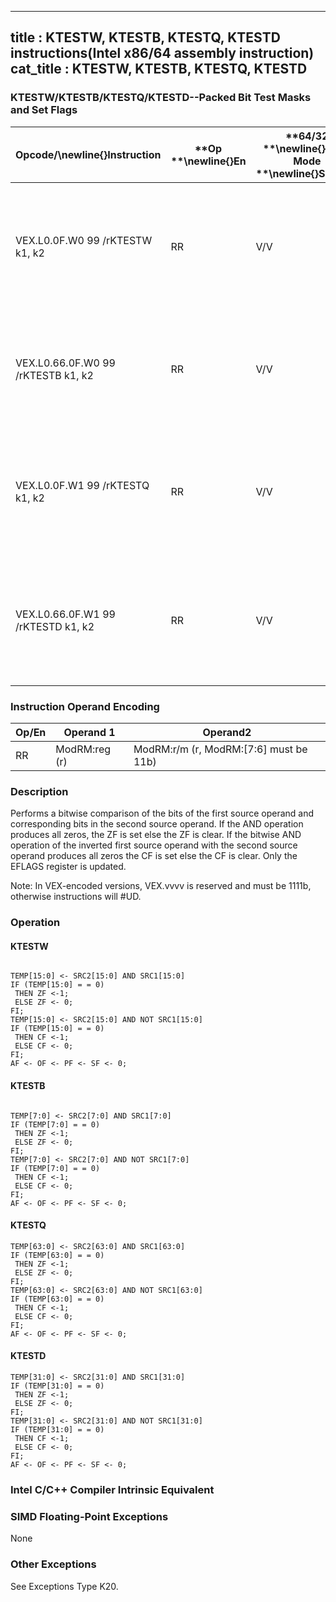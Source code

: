 ----------------------------
title : KTESTW, KTESTB, KTESTQ, KTESTD instructions(Intel x86/64 assembly instruction)
cat_title : KTESTW, KTESTB, KTESTQ, KTESTD
----------------------------
### KTESTW/KTESTB/KTESTQ/KTESTD--Packed Bit Test Masks and Set Flags


|**Opcode/**\newline{}**Instruction**|**Op **\newline{}**En**|**64/32 **\newline{}**bit Mode **\newline{}**Support**|**CPUID **\newline{}**Feature **\newline{}**Flag**|**Description**|
|------------------------------------|-----------------------|------------------------------------------------------|--------------------------------------------------|---------------|
|VEX.L0.0F.W0 99 /rKTESTW k1, k2|RR|V/V|AVX512DQ|Set ZF and CF depending on sign bit AND and ANDN of 16 bits mask register sources.|
|VEX.L0.66.0F.W0 99 /rKTESTB k1, k2|RR|V/V|AVX512DQ|Set ZF and CF depending on sign bit AND and ANDN of 8 bits mask register sources.|
|VEX.L0.0F.W1 99 /rKTESTQ k1, k2|RR|V/V|AVX512BW|Set ZF and CF depending on sign bit AND and ANDN of 64 bits mask register sources.|
|VEX.L0.66.0F.W1 99 /rKTESTD k1, k2|RR|V/V|AVX512BW|Set ZF and CF depending on sign bit AND and ANDN of 32 bits mask register sources.|
### Instruction Operand Encoding


|Op/En|Operand 1|Operand2|
|-----|---------|--------|
|RR|ModRM:reg (r)|ModRM:r/m (r, ModRM:[7:6] must be 11b)|
### Description


Performs a bitwise comparison of the bits of the first source operand and corresponding bits in the second source operand. If the AND operation produces all zeros, the ZF is set else the ZF is clear. If the bitwise AND operation of the inverted first source operand with the second source operand produces all zeros the CF is set else the CF is clear. Only the EFLAGS register is updated.

Note: In VEX-encoded versions, VEX.vvvv is reserved and must be 1111b, otherwise instructions will #UD.


### Operation
#### KTESTW
```info-verb
 
TEMP[15:0] <-  SRC2[15:0] AND SRC1[15:0]
IF (TEMP[15:0] = = 0)
 THEN ZF  <-1;
 ELSE ZF  <- 0;
FI;
TEMP[15:0]  <- SRC2[15:0] AND NOT SRC1[15:0]
IF (TEMP[15:0] = = 0)
 THEN CF  <-1;
 ELSE CF  <- 0;
FI;
AF <-  OF  <- PF  <- SF  <- 0;
```
#### KTESTB
```info-verb
 
TEMP[7:0] <-  SRC2[7:0] AND SRC1[7:0]
IF (TEMP[7:0] = = 0)
 THEN ZF <- 1;
 ELSE ZF <-  0;
FI;
TEMP[7:0] <-  SRC2[7:0] AND NOT SRC1[7:0]
IF (TEMP[7:0] = = 0)
 THEN CF  <-1;
 ELSE CF  <- 0;
FI;
AF <-  OF  <- PF  <- SF  <- 0;
```
#### KTESTQ 
```info-verb
TEMP[63:0]  <- SRC2[63:0] AND SRC1[63:0]
IF (TEMP[63:0] = = 0)
 THEN ZF  <-1;
 ELSE ZF <-  0;
FI;
TEMP[63:0]  <- SRC2[63:0] AND NOT SRC1[63:0]
IF (TEMP[63:0] = = 0)
 THEN CF  <-1;
 ELSE CF <-  0;
FI;
AF  <- OF <-  PF <-  SF  <- 0;
```
#### KTESTD 
```info-verb
TEMP[31:0]  <- SRC2[31:0] AND SRC1[31:0]
IF (TEMP[31:0] = = 0)
 THEN ZF  <-1;
 ELSE ZF <-  0;
FI;
TEMP[31:0] <-  SRC2[31:0] AND NOT SRC1[31:0]
IF (TEMP[31:0] = = 0)
 THEN CF <- 1;
 ELSE CF  <- 0;
FI;
AF <-  OF <-  PF  <- SF  <- 0;
```

### Intel C/C++ Compiler Intrinsic Equivalent
### SIMD Floating-Point Exceptions


None

### Other Exceptions


See Exceptions Type K20.

